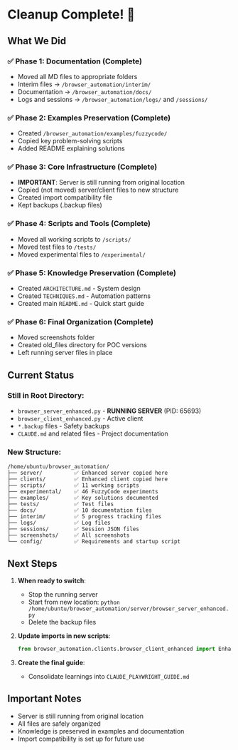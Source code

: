 # Cleanup Complete! 🎉

## What We Did

### ✅ Phase 1: Documentation (Complete)
- Moved all MD files to appropriate folders
- Interim files → `/browser_automation/interim/`
- Documentation → `/browser_automation/docs/`
- Logs and sessions → `/browser_automation/logs/` and `/sessions/`

### ✅ Phase 2: Examples Preservation (Complete)
- Created `/browser_automation/examples/fuzzycode/`
- Copied key problem-solving scripts
- Added README explaining solutions

### ✅ Phase 3: Core Infrastructure (Complete)
- **IMPORTANT**: Server is still running from original location
- Copied (not moved) server/client files to new structure
- Created import compatibility file
- Kept backups (.backup files)

### ✅ Phase 4: Scripts and Tools (Complete)
- Moved all working scripts to `/scripts/`
- Moved test files to `/tests/`
- Moved experimental files to `/experimental/`

### ✅ Phase 5: Knowledge Preservation (Complete)
- Created `ARCHITECTURE.md` - System design
- Created `TECHNIQUES.md` - Automation patterns
- Created main `README.md` - Quick start guide

### ✅ Phase 6: Final Organization (Complete)
- Moved screenshots folder
- Created old_files directory for POC versions
- Left running server files in place

## Current Status

### Still in Root Directory:
- `browser_server_enhanced.py` - **RUNNING SERVER** (PID: 65693)
- `browser_client_enhanced.py` - Active client
- `*.backup` files - Safety backups
- `CLAUDE.md` and related files - Project documentation

### New Structure:
```
/home/ubuntu/browser_automation/
├── server/          ✅ Enhanced server copied here
├── clients/         ✅ Enhanced client copied here
├── scripts/         ✅ 11 working scripts
├── experimental/    ✅ 46 FuzzyCode experiments
├── examples/        ✅ Key solutions documented
├── tests/           ✅ Test files
├── docs/            ✅ 10 documentation files
├── interim/         ✅ 5 progress tracking files
├── logs/            ✅ Log files
├── sessions/        ✅ Session JSON files
├── screenshots/     ✅ All screenshots
└── config/          ✅ Requirements and startup script
```

## Next Steps

1. **When ready to switch**: 
   - Stop the running server
   - Start from new location: `python /home/ubuntu/browser_automation/server/browser_server_enhanced.py`
   - Delete the backup files

2. **Update imports in new scripts**:
   ```python
   from browser_automation.clients.browser_client_enhanced import EnhancedBrowserClient
   ```

3. **Create the final guide**:
   - Consolidate learnings into `CLAUDE_PLAYWRIGHT_GUIDE.md`

## Important Notes

- Server is still running from original location
- All files are safely organized
- Knowledge is preserved in examples and documentation
- Import compatibility is set up for future use